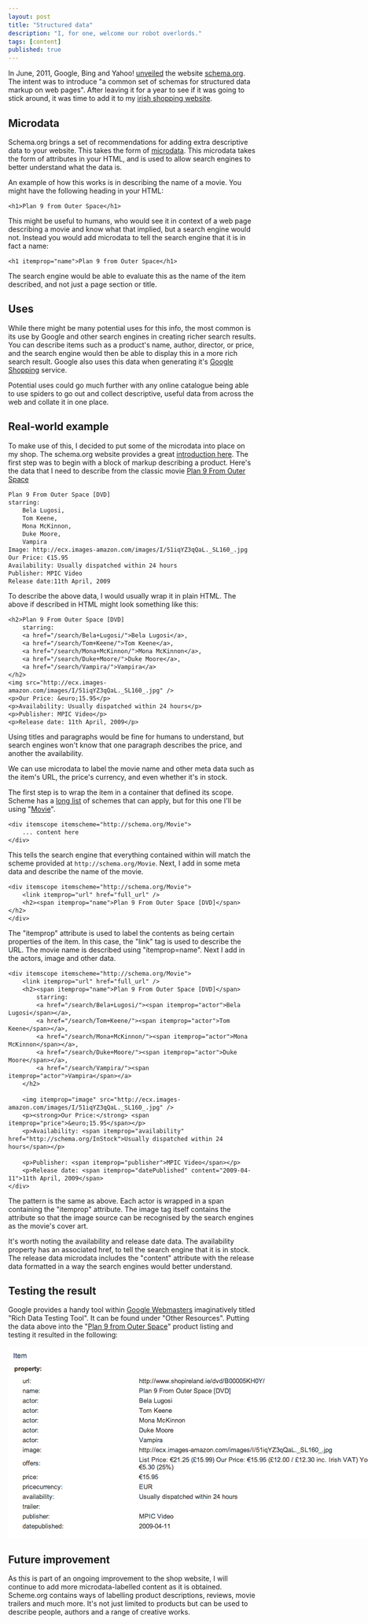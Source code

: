 ```yaml
---
layout: post
title: "Structured data"
description: "I, for one, welcome our robot overlords."
tags: [content]
published: true
---
```

In June, 2011, Google, Bing and Yahoo! [unveiled][1] the website [schema.org][2]. The intent was to introduce "a common set of schemas for structured data markup on web pages". After leaving it for a year to see if it was going to stick around, it was time to add it to my [irish shopping website][3].

## Microdata

Schema.org brings a set of recommendations for adding extra descriptive data to your website. This takes the form of [microdata][4]. This microdata takes the form of attributes in your HTML, and is used to allow search engines to better understand what the data is.

An example of how this works is in describing the name of a movie. You might have the following heading in your HTML:

	<h1>Plan 9 from Outer Space</h1>

This might be useful to humans, who would see it in context of a web page describing a movie and know what that implied, but a search engine would not. Instead you would add microdata to tell the search engine that it is in fact a name:

	<h1 itemprop="name">Plan 9 from Outer Space</h1>

The search engine would be able to evaluate this as the name of the item described, and not just a page section or title.

## Uses

While there might be many potential uses for this info, the most common is its use by Google and other search engines in creating richer search results. You can describe items such as a product's name, author, director, or price, and the search engine would then be able to display this in a more rich search result. Google also uses this data when generating it's [Google Shopping][5] service.

Potential uses could go much further with any online catalogue being able to use spiders to go out and collect descriptive, useful data from across the web and collate it in one place.

##  Real-world example

To make use of this, I decided to put some of the microdata into place on my shop. The schema.org website provides a great [introduction here][6]. The first step was to begin with a block of markup describing a product. Here's the data that I need to describe from the classic movie [Plan 9 From Outer Space][7]

	
	Plan 9 From Outer Space [DVD]
	starring:
		Bela Lugosi,
		Tom Keene,
		Mona McKinnon,
		Duke Moore,
		Vampira
	Image: http://ecx.images-amazon.com/images/I/51iqYZ3qQaL._SL160_.jpg
	Our Price: €15.95
	Availability: Usually dispatched within 24 hours
	Publisher: MPIC Video
	Release date:11th April, 2009

To describe the above data, I would usually wrap it in plain HTML. The above if described in HTML might look something like this:

	<h2>Plan 9 From Outer Space [DVD]
		starring:
		<a href="/search/Bela+Lugosi/">Bela Lugosi</a>,
		<a href="/search/Tom+Keene/">Tom Keene</a>,
		<a href="/search/Mona+McKinnon/">Mona McKinnon</a>,
		<a href="/search/Duke+Moore/">Duke Moore</a>,
		<a href="/search/Vampira/">Vampira</a>
	</h2>
	<img src="http://ecx.images-amazon.com/images/I/51iqYZ3qQaL._SL160_.jpg" />
	<p>Our Price: &euro;15.95</p>
	<p>Availability: Usually dispatched within 24 hours</p>
	<p>Publisher: MPIC Video</p>
	<p>Release date: 11th April, 2009</p>

Using titles and paragraphs would be fine for humans to understand, but search engines won't know that one paragraph describes the price, and another the availability.

We can use microdata to label the movie name and other meta data such as the item's URL, the price's currency, and even whether it's in stock.

The first step is to wrap the item in a container that defined its scope. Scheme has a [long list][8] of schemes that can apply, but for this one I'll be using "[Movie][9]".

	<div itemscope itemscheme="http://schema.org/Movie">
		... content here
	</div>

This tells the search engine that everything contained within will match the scheme provided at `http://schema.org/Movie`. Next, I add in some meta data and describe the name of the movie.

	
	<div itemscope itemscheme="http://schema.org/Movie">
		<link itemprop="url" href="full_url" />
		<h2><span itemprop="name">Plan 9 From Outer Space [DVD]</span></h2>
	</div>

The "itemprop" attribute is used to label the contents as being certain properties of the item. In this case, the "link" tag is used to describe the URL. The movie name is described using "itemprop=name". Next I add in the actors, image and other data.

	<div itemscope itemscheme="http://schema.org/Movie">
		<link itemprop="url" href="full_url" />
		<h2><span itemprop="name">Plan 9 From Outer Space [DVD]</span>
			starring:
			<a href="/search/Bela+Lugosi/"><span itemprop="actor">Bela Lugosi</span></a>,
			<a href="/search/Tom+Keene/"><span itemprop="actor">Tom Keene</span></a>,
			<a href="/search/Mona+McKinnon/"><span itemprop="actor">Mona McKinnon</span></a>,
			<a href="/search/Duke+Moore/"><span itemprop="actor">Duke Moore</span></a>,
			<a href="/search/Vampira/"><span itemprop="actor">Vampira</span></a>
		</h2>

		<img itemprop="image" src="http://ecx.images-amazon.com/images/I/51iqYZ3qQaL._SL160_.jpg" />
		<p><strong>Our Price:</strong> <span itemprop="price">&euro;15.95</span></p>
		<p>Availability: <span itemprop="availability" href="http://schema.org/InStock">Usually dispatched within 24 hours</span></p>
		
		<p>Publisher: <span itemprop="publisher">MPIC Video</span></p>
		<p>Release date: <span itemprop="datePublished" content="2009-04-11">11th April, 2009</span>
	</div>

The pattern is the same as above. Each actor is wrapped in a span containing the "itemprop" attribute. The image tag itself contains the attribute so that the image source can be recognised by the search engines as the movie's cover art.

It's worth noting the availability and release date data. The availability property has an associated href, to tell the search engine that it is in stock. The release data microdata includes the "content" attribute with the release data formatted in a way the search engines would better understand.

## Testing the result

Google provides a handy tool within [Google Webmasters][10] imaginatively titled "Rich Data Testing Tool". It can be found under "Other Resources". Putting the data above into the "[Plan 9 from Outer Space][11]" product listing and testing it resulted in the following:

<img src="/images/posts/movie-schema.png" style="max-width:792px;" alt="I schema for ice schema!" />

## Future improvement

As this is part of an ongoing improvement to the shop website, I will continue to add more microdata-labelled content as it is obtained. Scheme.org contains ways of labelling product descriptions, reviews, movie trailers and much more. It's not just limited to products but can be used to describe people, authors and a range of creative works.

[1]: http://googlewebmastercentral.blogspot.ie/2011/06/introducing-schemaorg-search-engines.html
[2]: http://schema.org
[3]: http://www.shopireland.ie
[4]: http://en.wikipedia.org/wiki/Microdata_(HTML)
[5]: http://www.google.com/shopping
[6]: http://schema.org/docs/gs.html
[7]: /B00005KH0Y/
[8]: http://schema.org/docs/full.html
[9]: http://schema.org/Movie
[10]: http://www.google.com/webmasters
[11]: http://www.shopireland.ie/dvd/B00005KH0Y/

